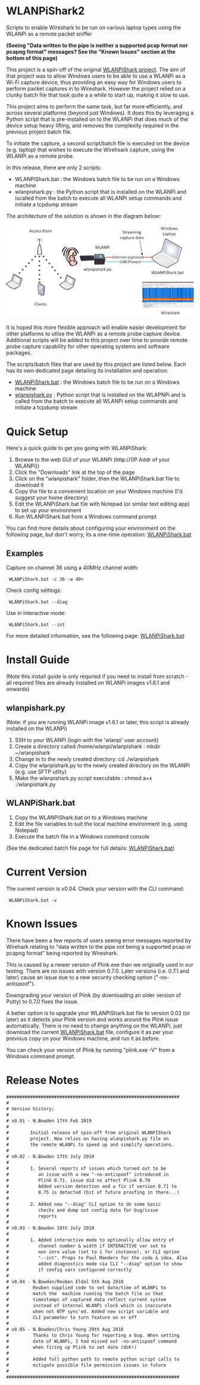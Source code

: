 # WLANPiShark2
Scripts to enable Wireshark to be run on various laptop types using the WLANPi as a remote packet sniffer  

**(Seeing "Data written to the pipe is neither a supported pcap format nor pcapng format" messages? See the "Known Issues" section at the bottom of this page)**

This project is a spin-off of the original [WLANPiShark project](https://github.com/wifinigel/WLANPiShark). The aim of that project was to allow Windows users to be able to use a WLANPi as a Wi-Fi capture device, thus providing an easy way for Windows users to perform packet captures in to Wireshark. However the project relied on a clunky batch file that took quite a a while to start up, making it slow to use.

This project aims to perform the same task, but far more efficiently, and across several platforms (beyond just Windows). It does this by leveraging a Python script that is pre-installed on to the WLANPi that does much of the device setup heavy lifting, and removes the complexity required in the previous project batch file. 

To initiate the capture, a second script/batch file is executed on the device (e.g. laptop) that wishes to execute the Wirehsark capture, using the WLANPi as a remote probe. 

In this release, there are only 2 scripts:

- WLANPiShark.bat : the Windows batch file to be run on a Windows machine
- wlanpishark.py : the Python script that is installed on the WLANPi and iscalled from the batch to execute all WLANPi setup commands and initiate a tcpdump stream

The architecture of the solution is shown in the diagram below:

![WLANPiShark Overview](https://github.com/WLAN-Pi/WLANPiShark2/blob/master/images/WLANPiShark_Overview.png)

It is hoped this more flexible approach will enable easier development for other platforms to utlise the WLANPi as a remote probe capture device. Additional scripts will be added to this project over time to provide remote probe capture capability for other operating systems and software packages. 

The scripts/batch files that are used by this project are listed below. Each has its own dedicated page detailing its installation and operation:


- [WLANPiShark.bat](https://github.com/WLAN-Pi/WLANPiShark2/blob/master/doc/WLANPiShark.bat.md) : the Windows batch file to be run on a Windows machine
- [wlanpishark.py](https://github.com/WLAN-Pi/WLANPiShark2/blob/master/doc/wlanpishark.py.md) : Python script that is installed on the WLAPNPi and is called from the batch to execute all WLANPi setup commands and initiate a tcpdump stream

# Quick Setup

Here's a quick guide to get you going with WLANPiShark:

1. Browse to the web GUI of your WLANPi (http://{IP Addr of your WLANPi})
2. Click the "Downloads" link at the top of the page
3. Click on the "wlanpishark" folder, then the WLANPiShark.bat file to download it
4. Copy the file to a convenient location on your Windows machine (I'd suggest your home directory)
5. Edit the WLANPiShark.bat file with Notepad (or similar text editing app) to set up your environment
6. Run WLANPiShark.bat from a Windows command prompt

You can find more details about configuring your environment on the following page, but don't worry, its a one-time operation: [WLANPiShark.bat](https://github.com/WLAN-Pi/WLANPiShark2/blob/master/doc/WLANPiShark.bat.md)

## Examples

Capture on channel 36 using a 40MHz channel width:

```
 WLANPiShark.bat -c 36 -w 40+
```

Check config settings:

```
 WLANPiShark.bat --diag
```

Use in interactive mode:

```
 WLANPiShark.bat --int
```

For more detailed information, see the following page: [WLANPiShark.bat](https://github.com/WLAN-Pi/WLANPiShark2/blob/master/doc/WLANPiShark.bat.md)

# Install Guide

(Note this install guide is only requried if you need to install from scratch - all required files are already installed on WLANPi images v1.6.1 and onwards)

## wlanpishark.py

(Note: if you are running WLANPi image v1.6.1 or later, this script is already installed on the WLANPi)

1. SSH to your WLANPi (login with the 'wlanpi' user account)
2. Create a directory called /home/wlanpi/wlanpishark : mkdir ~/wlanpishark
3. Change in to the newly created directory: cd ./wlanpishark
4. Copy the wlanpishark.py to the newly created directory on the WLANPi (e.g. use SFTP utlity)
5. Make the wlanpishark.py script executable : chmod a+x ./wlanpishark.py

## WLANPiShark.bat

1. Copy the WLANPiShark.bat on to a Windows machine
2. Edit the file variables to suit the local machine environment (e.g. using Notepad)
3. Execute the batch file in a Windows command console

(See the dedicated batch file page for full details: [WLANPiShark.bat](https://github.com/WLAN-Pi/WLANPiShark2/blob/master/doc/WLANPiShark.bat.md))



# Current Version

The current version is v0.04. Check your version with the CLI command:

```
 WLANPiShark.bat -v
```

# Known Issues

There have been a few reports of users seeing error messages reported by Wirehark relating to "data written to the pipe not being a supported pcap or pcapng format" being reported by Wireshark. 

This is caused by a newer version of Plink.exe than we originally used in our testing. There are no issues with version 0.7.0. Later versions (i.e. 0.7.1 and later) cause an issue due to a new security checking option ("-no-antispoof"). 

Downgrading your version of Plink (by downloading an older version of Putty) to 0.7.0 fixes the issue. 

A better option is to upgrade your WLANPiShark.bat file to version 0.02 (or later) as it detects your Plink version and works around the Plink issue automatically. There is no need to change anything on the WLANPi, just download the current [WLANPiShark.bat](https://github.com/WLAN-Pi/WLANPiShark2/blob/master/WLANPiShark.bat) file, configure it as per your previous copy on your Windows machine, and run it as before.

You can check your version of Plink by running "plink.exe -V" from a Windows command prompt.

# Release Notes
```
#################################################################
# 
# Version history;
# 
# v0.01 - N.Bowden 17th Feb 2019
#
#        Initial release of spin-off from original WLANPIShark
#        project. Now relies on having wlanpishark.py file on
#        the remote WLANPi to speed up and simplify operations.
# 
# v0.02 - N.Bowden 17th July 2019
#
#        1. Several reports of issues which turned out to be
#           an issue with a new "-no-antispoof" introduced in
#           Plink 0.71. issue did no affect Plink 0.70
#           Added version detection and a fix if version 0.71 to 
#           0.75 is detected (bit of future proofing in there...)
# 
#        2. Added new "--diag" CLI option to do some basic 
#           checks and dump out config data for bug/issue
#           reports
# 
# v0.03 - N.Bowden 18th July 2019
#
#        1. Added interactive mode to optionally allow entry of
#           channel number & width if INTERACTIVE var set to
#           non zero value (set to 1 for instance), or CLI option
#           "--int". Props to Paul Manders for the code & idea. Also
#           added diagnostics mode via CLI "--diag" option to show
#           if config vars configured correctly
#
# v0.04 - N.Bowden/Reuben Eldal 5th Aug 2018
#         Reuben supplied code to set date/time of WLANPi to 
#         match the  machine running the batch file so that
#         timestamps of captured data reflect current system 
#         instead of internal WLANPi clock which is inaccurate 
#         when not NTP sync'ed. Added new script variable and 
#         CLI parameter to turn feature on or off
#
# v0.05 - N.Bowden/Chris Young 29th Aug 2018
#         Thanks to Chris Young for reporting a bug. When setting
#         date of WLANPi, I had missed out -no-antispoof command
#         when firing up Plink to set date (doh!)
#
#         Added full python path to remote python script calls to 
#         mitigate possible file permission issues in future
#
#################################################################
```
